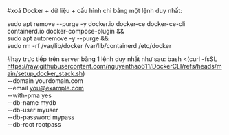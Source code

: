 #xoá Docker + dữ liệu + cấu hình chỉ bằng một lệnh duy nhất:

sudo apt remove --purge -y docker.io docker-ce docker-ce-cli containerd.io docker-compose-plugin && \
sudo apt autoremove -y --purge && \
sudo rm -rf /var/lib/docker /var/lib/containerd /etc/docker

#hạy trực tiếp trên server bằng 1 lệnh duy nhất như sau:
bash <(curl -fsSL https://raw.githubusercontent.com/nguyenthao611/DockerCLI/refs/heads/main/setup_docker_stack.sh) \
  --domain yourdomain.com \
  --email you@example.com \
  --with-pma yes \
  --db-name mydb \
  --db-user myuser \
  --db-password mypass \
  --db-root rootpass

